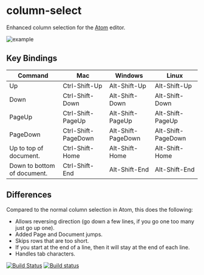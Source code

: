 # column-select

Enhanced column selection for the [Atom](https://atom.io) editor.

![example](https://raw.githubusercontent.com/ehuss/atom-column-select/master/example.gif)

## Key Bindings

| Command | Mac | Windows | Linux |
| ------- | --- | ------- | ----- |
| Up | Ctrl-Shift-Up | Alt-Shift-Up | Alt-Shift-Up |
| Down | Ctrl-Shift-Down | Alt-Shift-Down | Alt-Shift-Down |
| PageUp | Ctrl-Shift-PageUp | Alt-Shift-PageUp | Alt-Shift-PageUp |
| PageDown | Ctrl-Shift-PageDown | Alt-Shift-PageDown | Alt-Shift-PageDown |
| Up to top of document. | Ctrl-Shift-Home | Alt-Shift-Home | Alt-Shift-Home |
| Down to bottom of document. | Ctrl-Shift-End | Alt-Shift-End | Alt-Shift-End |

## Differences
Compared to the normal column selection in Atom, this does the following:
* Allows reversing direction (go down a few lines, if you go one too many just go up one).
* Added Page and Document jumps.
* Skips rows that are too short.
* If you start at the end of a line, then it will stay at the end of each line.
* Handles tab characters.

[![Build Status](https://travis-ci.org/ehuss/atom-column-select.svg?branch=master)](https://travis-ci.org/ehuss/atom-column-select)
[![Build status](https://ci.appveyor.com/api/projects/status/0dh6hv85bx2jvmk2)](https://ci.appveyor.com/project/ehuss/atom-column-select)
